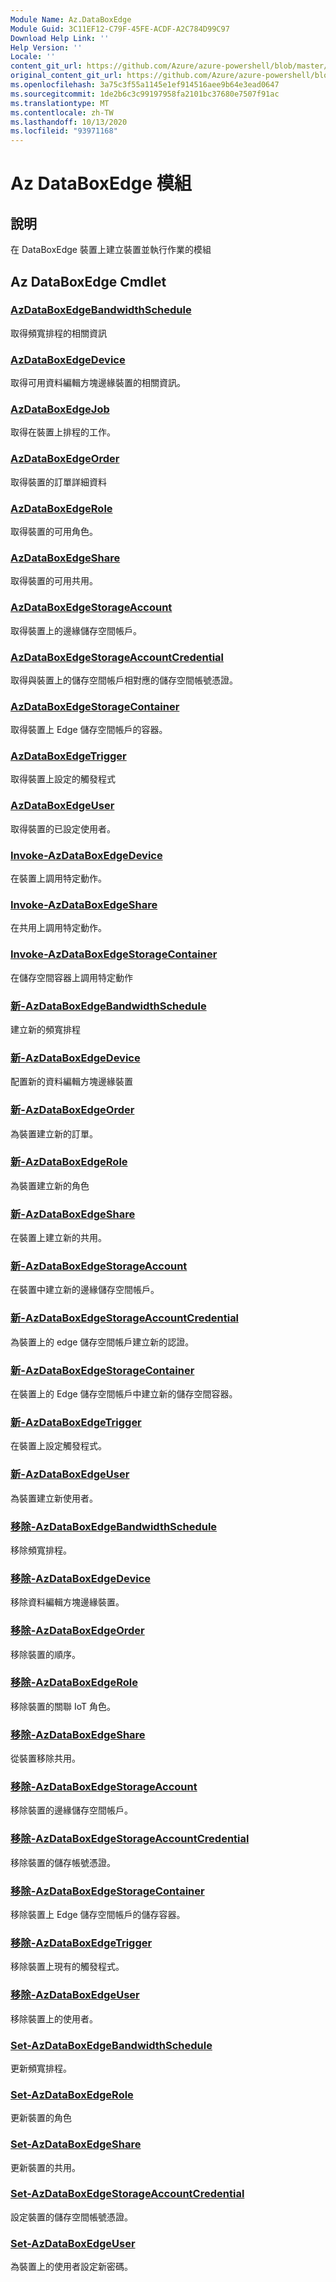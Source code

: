 ```yaml
---
Module Name: Az.DataBoxEdge
Module Guid: 3C11EF12-C79F-45FE-ACDF-A2C784D99C97
Download Help Link: ''
Help Version: ''
Locale: ''
content_git_url: https://github.com/Azure/azure-powershell/blob/master/src/DataBoxEdge/DataBoxEdge/help/Az.DataBoxEdge.md
original_content_git_url: https://github.com/Azure/azure-powershell/blob/master/src/DataBoxEdge/DataBoxEdge/help/Az.DataBoxEdge.md
ms.openlocfilehash: 3a75c3f55a1145e1ef914516aee9b64e3ead0647
ms.sourcegitcommit: 1de2b6c3c99197958fa2101bc37680e7507f91ac
ms.translationtype: MT
ms.contentlocale: zh-TW
ms.lasthandoff: 10/13/2020
ms.locfileid: "93971168"
---
```

# Az DataBoxEdge 模組
## 說明
在 DataBoxEdge 裝置上建立裝置並執行作業的模組

## Az DataBoxEdge Cmdlet
### [AzDataBoxEdgeBandwidthSchedule](Get-AzDataBoxEdgeBandwidthSchedule.md)
取得頻寬排程的相關資訊

### [AzDataBoxEdgeDevice](Get-AzDataBoxEdgeDevice.md)
取得可用資料編輯方塊邊緣裝置的相關資訊。

### [AzDataBoxEdgeJob](Get-AzDataBoxEdgeJob.md)
取得在裝置上排程的工作。

### [AzDataBoxEdgeOrder](Get-AzDataBoxEdgeOrder.md)
取得裝置的訂單詳細資料

### [AzDataBoxEdgeRole](Get-AzDataBoxEdgeRole.md)
取得裝置的可用角色。

### [AzDataBoxEdgeShare](Get-AzDataBoxEdgeShare.md)
取得裝置的可用共用。

### [AzDataBoxEdgeStorageAccount](Get-AzDataBoxEdgeStorageAccount.md)
取得裝置上的邊緣儲存空間帳戶。

### [AzDataBoxEdgeStorageAccountCredential](Get-AzDataBoxEdgeStorageAccountCredential.md)
取得與裝置上的儲存空間帳戶相對應的儲存空間帳號憑證。

### [AzDataBoxEdgeStorageContainer](Get-AzDataBoxEdgeStorageContainer.md)
取得裝置上 Edge 儲存空間帳戶的容器。

### [AzDataBoxEdgeTrigger](Get-AzDataBoxEdgeTrigger.md)
取得裝置上設定的觸發程式
 

### [AzDataBoxEdgeUser](Get-AzDataBoxEdgeUser.md)
取得裝置的已設定使用者。

### [Invoke-AzDataBoxEdgeDevice](Invoke-AzDataBoxEdgeDevice.md)
在裝置上調用特定動作。

### [Invoke-AzDataBoxEdgeShare](Invoke-AzDataBoxEdgeShare.md)
在共用上調用特定動作。

### [Invoke-AzDataBoxEdgeStorageContainer](Invoke-AzDataBoxEdgeStorageContainer.md)
在儲存空間容器上調用特定動作

### [新-AzDataBoxEdgeBandwidthSchedule](New-AzDataBoxEdgeBandwidthSchedule.md)
建立新的頻寬排程

### [新-AzDataBoxEdgeDevice](New-AzDataBoxEdgeDevice.md)
配置新的資料編輯方塊邊緣裝置

### [新-AzDataBoxEdgeOrder](New-AzDataBoxEdgeOrder.md)
為裝置建立新的訂單。

### [新-AzDataBoxEdgeRole](New-AzDataBoxEdgeRole.md)
為裝置建立新的角色

### [新-AzDataBoxEdgeShare](New-AzDataBoxEdgeShare.md)
在裝置上建立新的共用。

### [新-AzDataBoxEdgeStorageAccount](New-AzDataBoxEdgeStorageAccount.md)
在裝置中建立新的邊緣儲存空間帳戶。

### [新-AzDataBoxEdgeStorageAccountCredential](New-AzDataBoxEdgeStorageAccountCredential.md)
為裝置上的 edge 儲存空間帳戶建立新的認證。

### [新-AzDataBoxEdgeStorageContainer](New-AzDataBoxEdgeStorageContainer.md)
在裝置上的 Edge 儲存空間帳戶中建立新的儲存空間容器。

### [新-AzDataBoxEdgeTrigger](New-AzDataBoxEdgeTrigger.md)
在裝置上設定觸發程式。

### [新-AzDataBoxEdgeUser](New-AzDataBoxEdgeUser.md)
為裝置建立新使用者。

### [移除-AzDataBoxEdgeBandwidthSchedule](Remove-AzDataBoxEdgeBandwidthSchedule.md)
移除頻寬排程。

### [移除-AzDataBoxEdgeDevice](Remove-AzDataBoxEdgeDevice.md)
移除資料編輯方塊邊緣裝置。

### [移除-AzDataBoxEdgeOrder](Remove-AzDataBoxEdgeOrder.md)
移除裝置的順序。

### [移除-AzDataBoxEdgeRole](Remove-AzDataBoxEdgeRole.md)
移除裝置的關聯 IoT 角色。

### [移除-AzDataBoxEdgeShare](Remove-AzDataBoxEdgeShare.md)
從裝置移除共用。

### [移除-AzDataBoxEdgeStorageAccount](Remove-AzDataBoxEdgeStorageAccount.md)
移除裝置的邊緣儲存空間帳戶。

### [移除-AzDataBoxEdgeStorageAccountCredential](Remove-AzDataBoxEdgeStorageAccountCredential.md)
移除裝置的儲存帳號憑證。

### [移除-AzDataBoxEdgeStorageContainer](Remove-AzDataBoxEdgeStorageContainer.md)
移除裝置上 Edge 儲存空間帳戶的儲存容器。

### [移除-AzDataBoxEdgeTrigger](Remove-AzDataBoxEdgeTrigger.md)
移除裝置上現有的觸發程式。

### [移除-AzDataBoxEdgeUser](Remove-AzDataBoxEdgeUser.md)
移除裝置上的使用者。

### [Set-AzDataBoxEdgeBandwidthSchedule](Set-AzDataBoxEdgeBandwidthSchedule.md)
更新頻寬排程。

### [Set-AzDataBoxEdgeRole](Set-AzDataBoxEdgeRole.md)
更新裝置的角色

### [Set-AzDataBoxEdgeShare](Set-AzDataBoxEdgeShare.md)
更新裝置的共用。

### [Set-AzDataBoxEdgeStorageAccountCredential](Set-AzDataBoxEdgeStorageAccountCredential.md)
設定裝置的儲存空間帳號憑證。

### [Set-AzDataBoxEdgeUser](Set-AzDataBoxEdgeUser.md)
為裝置上的使用者設定新密碼。

